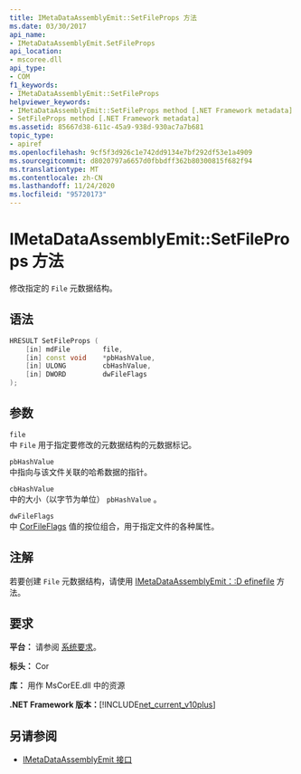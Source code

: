 ```yaml
---
title: IMetaDataAssemblyEmit::SetFileProps 方法
ms.date: 03/30/2017
api_name:
- IMetaDataAssemblyEmit.SetFileProps
api_location:
- mscoree.dll
api_type:
- COM
f1_keywords:
- IMetaDataAssemblyEmit::SetFileProps
helpviewer_keywords:
- IMetaDataAssemblyEmit::SetFileProps method [.NET Framework metadata]
- SetFileProps method [.NET Framework metadata]
ms.assetid: 85667d38-611c-45a9-938d-930ac7a7b681
topic_type:
- apiref
ms.openlocfilehash: 9cf5f3d926c1e742dd9134e7bf292df53e1a4909
ms.sourcegitcommit: d8020797a6657d0fbbdff362b80300815f682f94
ms.translationtype: MT
ms.contentlocale: zh-CN
ms.lasthandoff: 11/24/2020
ms.locfileid: "95720173"
---
```

# <a name="imetadataassemblyemitsetfileprops-method"></a>IMetaDataAssemblyEmit::SetFileProps 方法

修改指定的 `File` 元数据结构。  
  
## <a name="syntax"></a>语法  
  
```cpp  
HRESULT SetFileProps (  
    [in] mdFile        file,  
    [in] const void    *pbHashValue,
    [in] ULONG         cbHashValue,  
    [in] DWORD         dwFileFlags  
);  
```  
  
## <a name="parameters"></a>参数  

 `file`  
 中 `File` 用于指定要修改的元数据结构的元数据标记。  
  
 `pbHashValue`  
 中指向与该文件关联的哈希数据的指针。  
  
 `cbHashValue`  
 中的大小（以字节为单位） `pbHashValue` 。  
  
 `dwFileFlags`  
 中 [CorFileFlags](corfileflags-enumeration.md) 值的按位组合，用于指定文件的各种属性。  
  
## <a name="remarks"></a>注解  

 若要创建 `File` 元数据结构，请使用 [IMetaDataAssemblyEmit：:D efinefile](imetadataassemblyemit-definefile-method.md) 方法。  
  
## <a name="requirements"></a>要求  

 **平台：** 请参阅 [系统要求](../../get-started/system-requirements.md)。  
  
 **标头：** Cor  
  
 **库：** 用作 MsCorEE.dll 中的资源  
  
 **.NET Framework 版本：**[!INCLUDE[net_current_v10plus](../../../../includes/net-current-v10plus-md.md)]  
  
## <a name="see-also"></a>另请参阅

- [IMetaDataAssemblyEmit 接口](imetadataassemblyemit-interface.md)
